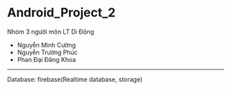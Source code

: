 # Android_Project_2
Nhóm 3 người môn LT Di Động
- Nguyễn Minh Cường
- Nguyễn Trường Phúc
- Phan Đại Đăng Khoa
---
Database: firebase(Realtime database, storage)

